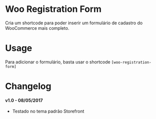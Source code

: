 ﻿# Woo Registration Form
Cria um shortcode para poder inserir um formulário de cadastro do WooCommerce mais completo.

# Usage
Para adicionar o formulário, basta usar o shortcode <code>[woo-registration-form]</code>

# Changelog
#### v1.0 - 08/05/2017 
* Testado no tema padrão Storefront
